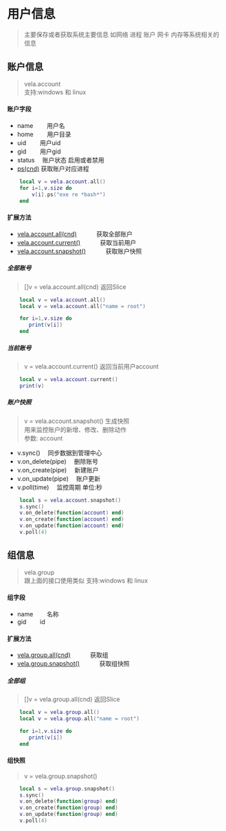 # 用户信息 
> 主要保存或者获取系统主要信息 如网络 进程 账户 网卡 内存等系统相关的信息

## 账户信息
> vela.account <br />
> 支持:windows 和 linux

#### 账户字段
- name &emsp;&emsp;用户名
- home &emsp;&emsp;用户目录
- uid  &emsp;&emsp;用户uid
- gid  &emsp;&emsp;用户gid
- status &emsp;账户状态 启用或者禁用
- [ps(cnd)](获取该账进程) 获取账户对应进程
```lua
    local v = vela.account.all()
    for i=1,v.size do
        v[i].ps("exe re *bash*")
    end 
```

#### 扩展方法
- [vela.account.all(cnd)](#####全部账号) &emsp;&emsp;&emsp;获取全部账户
- [vela.account.current()](#####当前账号) &emsp;&emsp;&emsp;获取当前用户
- [vela.account.snapshot()](#####监控快照) &emsp;&emsp;&emsp;获取账户快照

##### 全部账号
> []v = vela.account.all(cnd) 返回Slice
```lua
    local v = vela.account.all()
    local v = vela.account.all("name = root")

    for i=1,v.size do
       print(v[i]) 
    end 
```

##### 当前账号
> v = vela.account.current() 返回当前用户account 
```lua
    local v = vela.account.current()
    print(v)
```

##### 账户快照
> v = vela.account.snapshot() 生成快照 <br />
> 用来监控账户的新增、修改、删除动作 <br />
> 参数: account
- v.sync() &emsp;同步数据到管理中心
- v.on_delete(pipe) &emsp;删除账号
- v.on_create(pipe) &emsp;新建账户
- v.on_update(pipe) &emsp;账户更新
- v.poll(time)   &emsp;监控周期 单位:秒
```lua
    local s = vela.account.snapshot()
    s.sync()
    v.on_delete(function(account) end)
    v.on_create(function(account) end)
    v.on_update(function(account) end)
    v.poll(4)
```

## 组信息
> vela.group <br />
> 跟上面的接口使用类似 支持:windows 和 linux

#### 组字段
- name &emsp;&emsp;名称
- gid  &emsp;&emsp;id

#### 扩展方法
- [vela.group.all(cnd)](#####全部组) &emsp;&emsp;&emsp;获取组
- [vela.group.snapshot()](#####组快照) &emsp;&emsp;&emsp;获取组快照

##### 全部组
> []v = vela.group.all(cnd) 返回Slice
```lua
    local v = vela.group.all()
    local v = vela.group.all("name = root")

    for i=1,v.size do
       print(v[i]) 
    end 
```

#### 组快照 
> v = vela.group.snapshot() 
```lua
    local s = vela.group.snapshot()
    s.sync()
    v.on_delete(function(group) end)
    v.on_create(function(group) end)
    v.on_update(function(group) end)
    v.poll(4)
```
